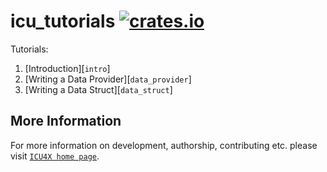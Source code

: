 # icu_tutorials [![crates.io](https://img.shields.io/crates/v/icu_tutorials)](https://crates.io/crates/icu_tutorials)

Tutorials:
  1. [Introduction][`intro`]
  2. [Writing a Data Provider][`data_provider`]
  3. [Writing a Data Struct][`data_struct`]

## More Information

For more information on development, authorship, contributing etc. please visit [`ICU4X home page`](https://github.com/unicode-org/icu4x).

